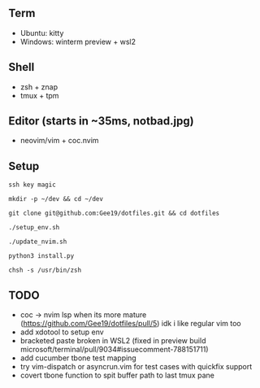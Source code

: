 ## Term
- Ubuntu: kitty
- Windows: winterm preview + wsl2

## Shell
- zsh + znap
- tmux + tpm

## Editor (starts in ~35ms, notbad.jpg)
- neovim/vim + coc.nvim

## Setup
`ssh key magic`

`mkdir -p ~/dev && cd ~/dev`

`git clone git@github.com:Gee19/dotfiles.git && cd dotfiles`

`./setup_env.sh`

`./update_nvim.sh`

`python3 install.py`

`chsh -s /usr/bin/zsh`

## TODO
- coc -> nvim lsp when its more mature (https://github.com/Gee19/dotfiles/pull/5) idk i like regular vim too
- add xdotool to setup env
- bracketed paste broken in WSL2 (fixed in preview build microsoft/terminal/pull/9034#issuecomment-788151711)
- add cucumber tbone test mapping
- try vim-dispatch or asyncrun.vim for test cases with quickfix support
- covert tbone function to spit buffer path to last tmux pane
